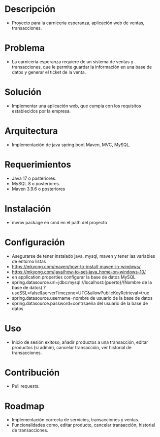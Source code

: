 # Descripción
- Proyecto para la carnicería esperanza, aplicación web de ventas, transacciones.
# Problema
- La carnicería esperanza requiere de un sistema de ventas y transacciones, que le permite guardar la información en una base de datos y generar el ticket de la venta.
# Solución
- Implementar una aplicación web, que cumpla con los requisitos establecidos por la empresa.
# Arquitectura
- Implementación de java spring boot Maven, MVC, MySQL.
# Requerimientos
- Java 17 o posteriores.
- MySQL 8 o posteriores.
- Maven 3.9.6 o posteriores
# Instalación
- mvnw package en cmd en el path del proyecto
# Configuración
- Asegurarse de tener instalado java, mysql, maven y tener las variables de entorno listas
- https://mkyong.com/maven/how-to-install-maven-in-windows/
- https://mkyong.com/java/how-to-set-java_home-on-windows-10/
- en application.properties configurar la base de datos MySQL
- spring.datasource.url=jdbc:mysql://localhost:{puerto}/(Nombre de la base de datos) ?useSSL=false&serverTimezone=UTC&allowPublicKeyRetrieval=true
- spring.datasource.username=nombre de usuario de la base de datos
- spring.datasource.password=contrsaeña del usuario de la base de datos
# Uso
- Inicio de sesión exitoso, añadir productos a una transacción, editar productos (si admin), cancelar transacción, ver historial de transacciones.
# Contribución
- Pull requests.
# Roadmap
- Implementación correcta de servicios, transacciones y ventas.
- Funcionalidades como, editar producto, cancelar transacción, historial de transacciones.
